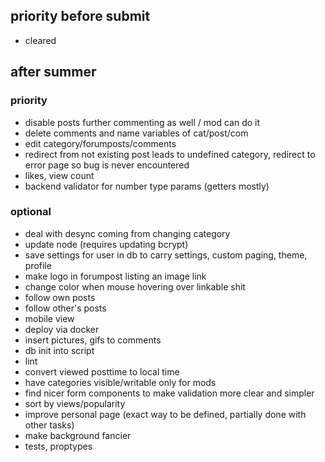 ## priority before submit

- cleared

## after summer

### priority
- disable posts further commenting as well / mod can do it
- delete comments and name variables of cat/post/com
- edit category/forumposts/comments
- redirect from not existing post leads to undefined category, redirect to error page so bug is never encountered
- likes, view count
- backend validator for number type params (getters mostly)
### optional
- deal with desync coming from changing category
- update node (requires updating bcrypt)
- save settings for user in db to carry settings, custom paging, theme, profile
- make logo in forumpost listing an image link
- change color when mouse hovering over linkable shit
- follow own posts
- follow other's posts
- mobile view
- deploy via docker
- insert pictures, gifs to comments
- db init into script
- lint
- convert viewed posttime to local time
- have categories visible/writable only for mods
- find nicer form components to make validation more clear and simpler
- sort by views/popularity
- improve personal page (exact way to be defined, partially done with other tasks)
- make background fancier
- tests, proptypes
